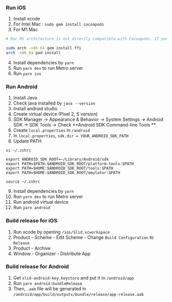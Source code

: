 ### Run iOS

1. Install xcode
2. For Intel Mac : `sudo gem install cocoapods`
3. For M1 Mac

```bash
# Mac M1 architecture is not directly compatible with Cocoapods. If you encounter issues when installing pods, you can solve it by running:

sudo arch -x86_64 gem install ffi
arch -x86_64 pod install
```

4. Install dependencies by `yarn`
5. Run `yarn dev` to run Metro server
6. Run `yarn ios`

### Run Android

1. Install Java
2. Check java installed by `java --version`
3. Install android studio
4. Create virtual device (Pixel 2, S version)
5. SDK Manager -> Appearance & Behavior -> System Settings -> Android SDK -> SDK Tools -> Check **Android SDK Command-line Tools **
6. Create `local.properties` in `/android`
7. In `local.properties`, `sdk.dir = YOUR_ANDROID_SDK_PATH`
8. Update PATH

```
vi ~/.zshrc

export ANDROID_SDK_ROOT=~/Library/Android/sdk
export PATH=$PATH:$ANDROID_SDK_ROOT/platform-tools:$PATH
export PATH=$HOME:$ANDROID_SDK_ROOT/tools:$PATH
export PATH=$HOME:$ANDROID_SDK_ROOT/emulator:$PATH

source ~/.zshrc
```

9.  Install dependencies by `yarn`
10. Run `yarn dev` to run Metro server
11. Run android virtual device
12. Run `yarn android`

### Build release for iOS

1. Run xcode by opening `/ios/Slid.xcworkspace`
2. Product - Scheme - Edit Scheme - Change `Build Configuration` to `Release`
3. Product - Archive
4. Window - Organizer - Distribute App

### Build release for Android

1. Get `slid-android-key.keystore` and put it in `/android/app`
2. Run `yarn android:bundleRelease`
3. Then, `.aab` file will be generated in `/android/app/build/outputs/bundle/release/app-release.aab`
